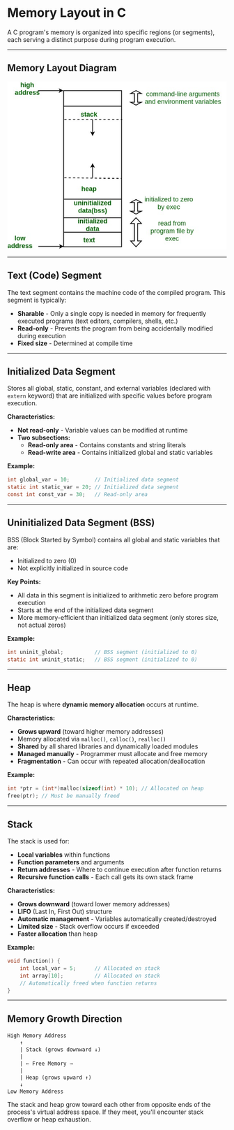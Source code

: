 # Memory Layout in C

A C program's memory is organized into specific regions (or segments), each serving a distinct purpose during program execution.

---

## Memory Layout Diagram

![Memory Layout](./assets/memory_layout.png)


---

## Text (Code) Segment

The text segment contains the machine code of the compiled program. This segment is typically:
- **Sharable** - Only a single copy is needed in memory for frequently executed programs (text editors, compilers, shells, etc.)
- **Read-only** - Prevents the program from being accidentally modified during execution
- **Fixed size** - Determined at compile time

---

## Initialized Data Segment

Stores all global, static, constant, and external variables (declared with `extern` keyword) that are initialized with specific values before program execution.

**Characteristics:**
- **Not read-only** - Variable values can be modified at runtime
- **Two subsections:**
  - **Read-only area** - Contains constants and string literals
  - **Read-write area** - Contains initialized global and static variables

**Example:**
```c
int global_var = 10;        // Initialized data segment
static int static_var = 20; // Initialized data segment
const int const_var = 30;   // Read-only area
```

---

## Uninitialized Data Segment (BSS)

BSS (Block Started by Symbol) contains all global and static variables that are:
- Initialized to zero (0)
- Not explicitly initialized in source code

**Key Points:**
- All data in this segment is initialized to arithmetic zero before program execution
- Starts at the end of the initialized data segment
- More memory-efficient than initialized data segment (only stores size, not actual zeros)

**Example:**
```c
int uninit_global;          // BSS segment (initialized to 0)
static int uninit_static;   // BSS segment (initialized to 0)
```

---

## Heap

The heap is where **dynamic memory allocation** occurs at runtime.

**Characteristics:**
- **Grows upward** (toward higher memory addresses)
- Memory allocated via `malloc()`, `calloc()`, `realloc()`
- **Shared** by all shared libraries and dynamically loaded modules
- **Managed manually** - Programmer must allocate and free memory
- **Fragmentation** - Can occur with repeated allocation/deallocation

**Example:**
```c
int *ptr = (int*)malloc(sizeof(int) * 10); // Allocated on heap
free(ptr); // Must be manually freed
```

---

## Stack

The stack is used for:
- **Local variables** within functions
- **Function parameters** and arguments
- **Return addresses** - Where to continue execution after function returns
- **Recursive function calls** - Each call gets its own stack frame

**Characteristics:**
- **Grows downward** (toward lower memory addresses)
- **LIFO** (Last In, First Out) structure
- **Automatic management** - Variables automatically created/destroyed
- **Limited size** - Stack overflow occurs if exceeded
- **Faster allocation** than heap

**Example:**
```c
void function() {
    int local_var = 5;      // Allocated on stack
    int array[10];          // Allocated on stack
    // Automatically freed when function returns
}
```

---

## Memory Growth Direction

```
High Memory Address
    ↑
    | Stack (grows downward ↓)
    |
    | ← Free Memory →
    |
    | Heap (grows upward ↑)
    ↓
Low Memory Address
```

The stack and heap grow toward each other from opposite ends of the process's virtual address space. If they meet, you'll encounter stack overflow or heap exhaustion.
